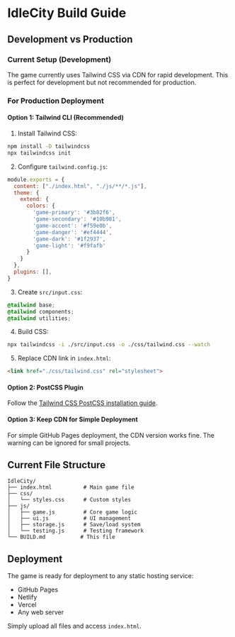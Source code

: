 # IdleCity Build Guide

## Development vs Production

### Current Setup (Development)
The game currently uses Tailwind CSS via CDN for rapid development. This is perfect for development but not recommended for production.

### For Production Deployment

#### Option 1: Tailwind CLI (Recommended)
1. Install Tailwind CSS:
```bash
npm install -D tailwindcss
npx tailwindcss init
```

2. Configure `tailwind.config.js`:
```javascript
module.exports = {
  content: ["./index.html", "./js/**/*.js"],
  theme: {
    extend: {
      colors: {
        'game-primary': '#3b82f6',
        'game-secondary': '#10b981',
        'game-accent': '#f59e0b',
        'game-danger': '#ef4444',
        'game-dark': '#1f2937',
        'game-light': '#f9fafb'
      }
    }
  },
  plugins: [],
}
```

3. Create `src/input.css`:
```css
@tailwind base;
@tailwind components;
@tailwind utilities;
```

4. Build CSS:
```bash
npx tailwindcss -i ./src/input.css -o ./css/tailwind.css --watch
```

5. Replace CDN link in `index.html`:
```html
<link href="./css/tailwind.css" rel="stylesheet">
```

#### Option 2: PostCSS Plugin
Follow the [Tailwind CSS PostCSS installation guide](https://tailwindcss.com/docs/installation/using-postcss).

#### Option 3: Keep CDN for Simple Deployment
For simple GitHub Pages deployment, the CDN version works fine. The warning can be ignored for small projects.

## Current File Structure
```
IdleCity/
├── index.html          # Main game file
├── css/
│   └── styles.css      # Custom styles
├── js/
│   ├── game.js         # Core game logic
│   ├── ui.js           # UI management
│   ├── storage.js      # Save/load system
│   └── testing.js      # Testing framework
└── BUILD.md           # This file
```

## Deployment
The game is ready for deployment to any static hosting service:
- GitHub Pages
- Netlify
- Vercel
- Any web server

Simply upload all files and access `index.html`.